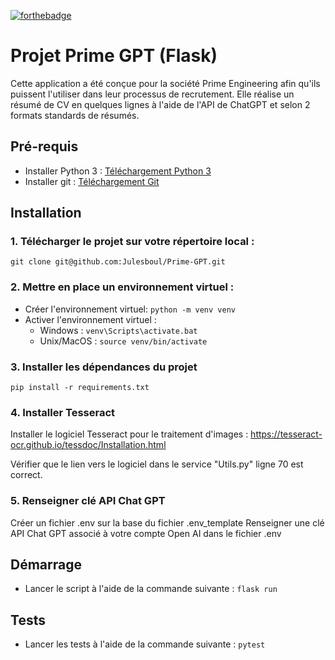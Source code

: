 [![forthebadge](https://forthebadge.com/images/badges/made-with-python.svg)](https://forthebadge.com)
# Projet Prime GPT (Flask)

Cette application a été conçue pour la société Prime Engineering afin qu'ils puissent l'utiliser dans leur processus de recrutement.
Elle réalise un résumé de CV en quelques lignes à l'aide de l'API de ChatGPT et selon 2 formats standards de résumés.

## Pré-requis

* Installer Python 3 : [Téléchargement Python 3](https://www.python.org/downloads/)
* Installer git : [Téléchargement Git](https://git-scm.com/book/fr/v2/D%C3%A9marrage-rapide-Installation-de-Git)

## Installation

### 1. Télécharger le projet sur votre répertoire local : 
```
git clone git@github.com:Julesboul/Prime-GPT.git 
```
### 2. Mettre en place un environnement virtuel :
* Créer l'environnement virtuel: `python -m venv venv`
* Activer l'environnement virtuel :
    * Windows : `venv\Scripts\activate.bat`
    * Unix/MacOS : `source venv/bin/activate`

    
### 3. Installer les dépendances du projet
```
pip install -r requirements.txt
```

### 4. Installer Tesseract

Installer le logiciel Tesseract pour le traitement d'images : https://tesseract-ocr.github.io/tessdoc/Installation.html

Vérifier que le lien vers le logiciel dans le service "Utils.py" ligne 70 est correct.

### 5. Renseigner clé API Chat GPT

Créer un fichier .env sur la base du fichier .env_template
Renseigner une clé API Chat GPT associé à votre compte Open AI dans le fichier .env

## Démarrage
* Lancer le script à l'aide de la commande suivante : `flask run`

## Tests

* Lancer les tests à l'aide de la commande suivante : `pytest`
